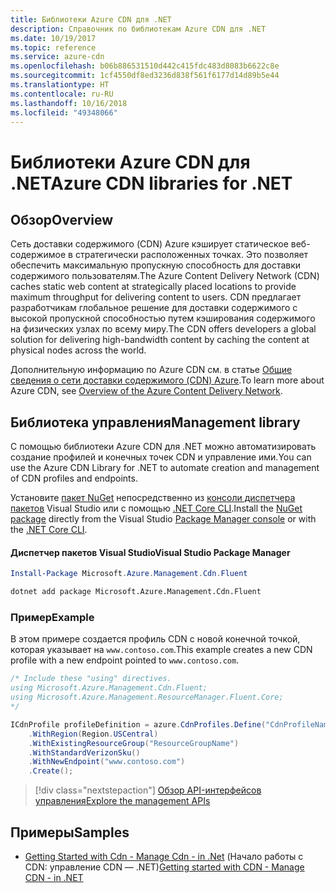 ```yaml
---
title: Библиотеки Azure CDN для .NET
description: Справочник по библиотекам Azure CDN для .NET
ms.date: 10/19/2017
ms.topic: reference
ms.service: azure-cdn
ms.openlocfilehash: b06b886531510d442c415fdc483d8083b6622c8e
ms.sourcegitcommit: 1cf4550df8ed3236d838f561f6177d14d89b5e44
ms.translationtype: HT
ms.contentlocale: ru-RU
ms.lasthandoff: 10/16/2018
ms.locfileid: "49348066"
---
```

# <a name="azure-cdn-libraries-for-net"></a><span data-ttu-id="2e00f-103">Библиотеки Azure CDN для .NET</span><span class="sxs-lookup"><span data-stu-id="2e00f-103">Azure CDN libraries for .NET</span></span>

## <a name="overview"></a><span data-ttu-id="2e00f-104">Обзор</span><span class="sxs-lookup"><span data-stu-id="2e00f-104">Overview</span></span>

<span data-ttu-id="2e00f-105">Сеть доставки содержимого (CDN) Azure кэширует статическое веб-содержимое в стратегически расположенных точках. Это позволяет обеспечить максимальную пропускную способность для доставки содержимого пользователям.</span><span class="sxs-lookup"><span data-stu-id="2e00f-105">The Azure Content Delivery Network (CDN) caches static web content at strategically placed locations to provide maximum throughput for delivering content to users.</span></span> <span data-ttu-id="2e00f-106">CDN предлагает разработчикам глобальное решение для доставки содержимого с высокой пропускной способностью путем кэширования содержимого на физических узлах по всему миру.</span><span class="sxs-lookup"><span data-stu-id="2e00f-106">The CDN offers developers a global solution for delivering high-bandwidth content by caching the content at physical nodes across the world.</span></span>

<span data-ttu-id="2e00f-107">Дополнительную информацию по Azure CDN см. в статье [Общие сведения о сети доставки содержимого (CDN) Azure](https://docs.microsoft.com/azure/cdn/cdn-overview).</span><span class="sxs-lookup"><span data-stu-id="2e00f-107">To learn more about Azure CDN, see [Overview of the Azure Content Delivery Network](https://docs.microsoft.com/azure/cdn/cdn-overview).</span></span>


## <a name="management-library"></a><span data-ttu-id="2e00f-108">Библиотека управления</span><span class="sxs-lookup"><span data-stu-id="2e00f-108">Management library</span></span>

<span data-ttu-id="2e00f-109">С помощью библиотеки Azure CDN для .NET можно автоматизировать создание профилей и конечных точек CDN и управление ими.</span><span class="sxs-lookup"><span data-stu-id="2e00f-109">You can use the Azure CDN Library for .NET to automate creation and management of CDN profiles and endpoints.</span></span> 

<span data-ttu-id="2e00f-110">Установите [пакет NuGet](https://www.nuget.org/packages/Microsoft.Azure.Management.Cdn.Fluent) непосредственно из [консоли диспетчера пакетов][PackageManager] Visual Studio или с помощью [.NET Core CLI][DotNetCLI].</span><span class="sxs-lookup"><span data-stu-id="2e00f-110">Install the [NuGet package](https://www.nuget.org/packages/Microsoft.Azure.Management.Cdn.Fluent) directly from the Visual Studio [Package Manager console][PackageManager] or with the [.NET Core CLI][DotNetCLI].</span></span>

#### <a name="visual-studio-package-manager"></a><span data-ttu-id="2e00f-111">Диспетчер пакетов Visual Studio</span><span class="sxs-lookup"><span data-stu-id="2e00f-111">Visual Studio Package Manager</span></span>

```powershell
Install-Package Microsoft.Azure.Management.Cdn.Fluent
```

```bash
dotnet add package Microsoft.Azure.Management.Cdn.Fluent
```

### <a name="example"></a><span data-ttu-id="2e00f-112">Пример</span><span class="sxs-lookup"><span data-stu-id="2e00f-112">Example</span></span>

<span data-ttu-id="2e00f-113">В этом примере создается профиль CDN с новой конечной точкой, которая указывает на `www.contoso.com`.</span><span class="sxs-lookup"><span data-stu-id="2e00f-113">This example creates a new CDN profile with a new endpoint pointed to `www.contoso.com`.</span></span>

```csharp
/* Include these "using" directives.
using Microsoft.Azure.Management.Cdn.Fluent;
using Microsoft.Azure.Management.ResourceManager.Fluent.Core;
*/

ICdnProfile profileDefinition = azure.CdnProfiles.Define("CdnProfileName")
    .WithRegion(Region.USCentral)
    .WithExistingResourceGroup("ResourceGroupName")
    .WithStandardVerizonSku()
    .WithNewEndpoint("www.contoso.com")
    .Create();

```

> [!div class="nextstepaction"]
> [<span data-ttu-id="2e00f-114">Обзор API-интерфейсов управления</span><span class="sxs-lookup"><span data-stu-id="2e00f-114">Explore the management APIs</span></span>](/dotnet/api/overview/azure/cdn/management)


## <a name="samples"></a><span data-ttu-id="2e00f-115">Примеры</span><span class="sxs-lookup"><span data-stu-id="2e00f-115">Samples</span></span>

* <span data-ttu-id="2e00f-116">[Getting Started with Cdn - Manage Cdn - in .Net](https://github.com/Azure-Samples/cdn-dotnet-manage-cdn) (Начало работы с CDN: управление CDN — .NET)</span><span class="sxs-lookup"><span data-stu-id="2e00f-116">[Getting started with CDN - Manage CDN - in .NET](https://github.com/Azure-Samples/cdn-dotnet-manage-cdn)</span></span>

[PackageManager]: https://docs.microsoft.com/nuget/tools/package-manager-console
[DotNetCLI]: https://docs.microsoft.com/dotnet/core/tools/dotnet-add-package
